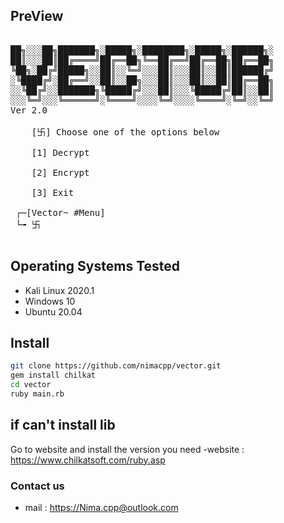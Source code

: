## PreView
<pre>

██╗░░░██╗███████╗░█████╗░████████╗░█████╗░██████╗░
██║░░░██║██╔════╝██╔══██╗╚══██╔══╝██╔══██╗██╔══██╗
╚██╗░██╔╝█████╗░░██║░░╚═╝░░░██║░░░██║░░██║██████╔╝
░╚████╔╝░██╔══╝░░██║░░██╗░░░██║░░░██║░░██║██╔══██╗
░░╚██╔╝░░███████╗╚█████╔╝░░░██║░░░╚█████╔╝██║░░██║
░░░╚═╝░░░╚══════╝░╚════╝░░░░╚═╝░░░░╚════╝░╚═╝░░╚═╝ 
Ver 2.0

	[卐] Choose one of the options below 

	[1] Decrypt 

	[2] Encrypt 

	[3] Exit 

 ┌─[Vector~ #Menu]
 └╼ 卐 

</pre>
## Operating Systems Tested
- Kali Linux 2020.1
- Windows 10
- Ubuntu 20.04


## Install 
```bash
git clone https://github.com/nimacpp/vector.git
gem install chilkat
cd vector
ruby main.rb
```
## if can't install lib 
Go to website and install the version you need
-website : https://www.chilkatsoft.com/ruby.asp
### Contact us
- mail : https://Nima.cpp@outlook.com

